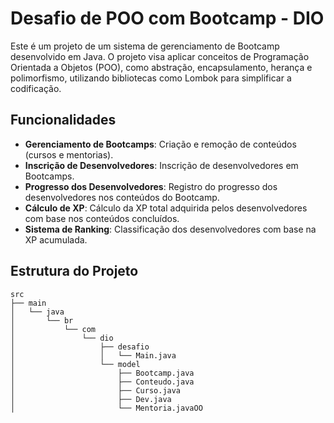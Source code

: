 # Desafio de POO com Bootcamp - DIO

Este é um projeto de um sistema de gerenciamento de Bootcamp desenvolvido em Java. O projeto visa aplicar conceitos de Programação Orientada a Objetos (POO), como abstração, encapsulamento, herança e polimorfismo, utilizando bibliotecas como Lombok para simplificar a codificação.

## Funcionalidades

- **Gerenciamento de Bootcamps**: Criação e remoção de conteúdos (cursos e mentorias).
- **Inscrição de Desenvolvedores**: Inscrição de desenvolvedores em Bootcamps.
- **Progresso dos Desenvolvedores**: Registro do progresso dos desenvolvedores nos conteúdos do Bootcamp.
- **Cálculo de XP**: Cálculo da XP total adquirida pelos desenvolvedores com base nos conteúdos concluídos.
- **Sistema de Ranking**: Classificação dos desenvolvedores com base na XP acumulada.

## Estrutura do Projeto

```plaintext
src
├── main
│   └── java
│       └── br
│           └── com
│               └── dio
│                   ├── desafio
│                   │   └── Main.java
│                   └── model
│                       ├── Bootcamp.java
│                       ├── Conteudo.java
│                       ├── Curso.java
│                       ├── Dev.java
│                       └── Mentoria.javaOO
